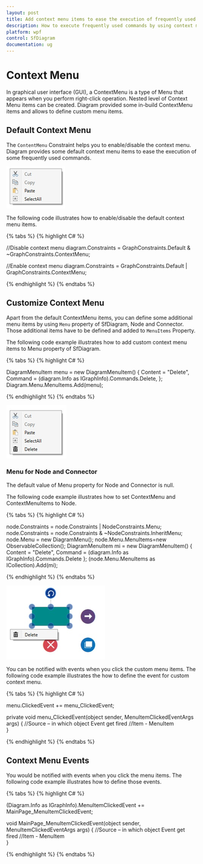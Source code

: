 ```yaml
---
layout: post
title: Add context menu items to ease the execution of frequently used commands.
description: How to execute frequently used commands by using context menu items?
platform: wpf
control: SfDiagram
documentation: ug
---
```


# Context Menu

In graphical user interface (GUI), a ContextMenu is a type of Menu that appears when you perform right-click operation. Nested level of Context Menu items can be created. Diagram provided some in-build ContextMenu items and allows to define custom menu items.

## Default Context Menu

The `ContentMenu` Constraint helps you to enable/disable the context menu. Diagram provides some default context menu items to ease the execution of some frequently used commands. 

![DefaultMenu](Context-Menu_images/Context-Menu_img1.jpg)

The following code illustrates how to enable/disable the default context menu items.

{% tabs %}
{% highlight C# %}

//Disable context menu
diagram.Constraints = GraphConstraints.Default & ~GraphConstraints.ContextMenu;

//Enable context menu
diagram.Constraints = GraphConstraints.Default | GraphConstraints.ContextMenu;

{% endhighlight %}
{% endtabs %}

## Customize Context Menu

Apart from the default ContextMenu items, you can define some additional menu items by using `Menu` property of SfDiagram, Node and Connector. Those additional items have to be defined and added to `MenuItems` Property. 

The following code example illustrates how to add custom context menu items to Menu property of SfDiagram.

{% tabs %}
{% highlight C# %}

DiagramMenuItem menu = new DiagramMenuItem() 
	{
		Content = "Delete", 
		Command = (diagram.Info as IGraphInfo).Commands.Delete,
	};
Diagram.Menu.MenuItems.Add(menu);

{% endhighlight %}
{% endtabs %}

![CustomMenu](Context-Menu_images/Context-Menu_img2.jpg)

### Menu for Node and Connector

The default value of Menu property for Node and Connector is null.

The following code example illustrates how to set ContextMenu and ContextMenuItems to Node.

{% tabs %}
{% highlight C# %}

node.Constraints = node.Constraints | NodeConstraints.Menu;
node.Constraints = node.Constraints & ~NodeConstraints.InheritMenu;
node.Menu = new DiagramMenu();
node.Menu.MenuItems=new ObservableCollection<DiagramMenuItem>();
DiagramMenuItem mi = new DiagramMenuItem()
{
	Content = "Delete",
	Command = (diagram.Info as IGraphInfo).Commands.Delete
};
(node.Menu.MenuItems as ICollection<DiagramMenuItem>).Add(mi);

{% endhighlight %}
{% endtabs %}

![NodeMenu](Context-Menu_images/Context-Menu_img3.jpg)

You can be notified with events when you click the custom menu items. The following code example illustrates the how to define the event for custom context menu.

{% tabs %}
{% highlight C# %}

menu.ClickedEvent += menu_ClickedEvent;

private void menu_ClickedEvent(object sender, MenuItemClickedEventArgs args)
{
	//Source – in which object Event get fired
    //Item - MenuItem     
}

{% endhighlight %}
{% endtabs %}

## Context Menu Events

You would be notified with events when you click the menu items. The following code example illustrates how to define those events.

{% tabs %}
{% highlight C# %}

(Diagram.Info as IGraphInfo).MenuItemClickedEvent += MainPage_MenuItemClickedEvent;

void MainPage_MenuItemClickedEvent(object sender, MenuItemClickedEventArgs args)
{
	//Source – in which object Event get fired
    //Item - MenuItem     
}

{% endhighlight %}
{% endtabs %}
